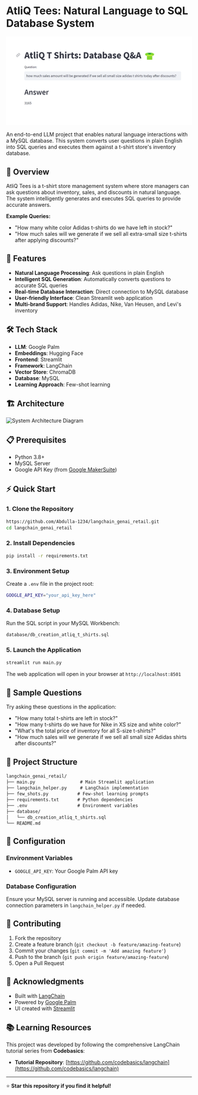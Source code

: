 # AtliQ Tees: Natural Language to SQL Database System

![AtliQ Tees](atliq_tees.png)

An end-to-end LLM project that enables natural language interactions with a MySQL database. This system converts user questions in plain English into SQL queries and executes them against a t-shirt store's inventory database.

## 🎯 Overview

AtliQ Tees is a t-shirt store management system where store managers can ask questions about inventory, sales, and discounts in natural language. The system intelligently generates and executes SQL queries to provide accurate answers.

**Example Queries:**
- "How many white color Adidas t-shirts do we have left in stock?"
- "How much sales will we generate if we sell all extra-small size t-shirts after applying discounts?"

## 🚀 Features

- **Natural Language Processing**: Ask questions in plain English
- **Intelligent SQL Generation**: Automatically converts questions to accurate SQL queries
- **Real-time Database Interaction**: Direct connection to MySQL database
- **User-friendly Interface**: Clean Streamlit web application
- **Multi-brand Support**: Handles Adidas, Nike, Van Heusen, and Levi's inventory

## 🛠️ Tech Stack

- **LLM**: Google Palm
- **Embeddings**: Hugging Face
- **Frontend**: Streamlit
- **Framework**: LangChain
- **Vector Store**: ChromaDB
- **Database**: MySQL
- **Learning Approach**: Few-shot learning

## 🏗️ Architecture 
<img src="https://github.com/user-attachments/assets/e91d4597-5ab1-4906-a404-a1220b949e06" alt="System Architecture Diagram" width="700"/>

## 📋 Prerequisites

- Python 3.8+
- MySQL Server
- Google API Key (from [Google MakerSuite](https://makersuite.google.com))

## ⚡ Quick Start

### 1. Clone the Repository
```bash
https://github.com/Abdulla-1234/langchain_genai_retail.git
cd langchain_genai_retail
```

### 2. Install Dependencies
```bash
pip install -r requirements.txt
```

### 3. Environment Setup
Create a `.env` file in the project root:
```bash
GOOGLE_API_KEY="your_api_key_here"
```

### 4. Database Setup
Run the SQL script in your MySQL Workbench:
```bash
database/db_creation_atliq_t_shirts.sql
```

### 5. Launch the Application
```bash
streamlit run main.py
```

The web application will open in your browser at `http://localhost:8501`

## 💬 Sample Questions

Try asking these questions in the application:

- "How many total t-shirts are left in stock?"
- "How many t-shirts do we have for Nike in XS size and white color?"
- "What's the total price of inventory for all S-size t-shirts?"
- "How much sales will we generate if we sell all small size Adidas shirts after discounts?"

## 📁 Project Structure

```
langchain_genai_retail/
├── main.py                 # Main Streamlit application
├── langchain_helper.py     # LangChain implementation
├── few_shots.py           # Few-shot learning prompts
├── requirements.txt       # Python dependencies
├── .env                   # Environment variables
├── database/
│   └── db_creation_atliq_t_shirts.sql
└── README.md
```

## 🔧 Configuration

### Environment Variables
- `GOOGLE_API_KEY`: Your Google Palm API key

### Database Configuration
Ensure your MySQL server is running and accessible. Update database connection parameters in `langchain_helper.py` if needed.

## 🤝 Contributing

1. Fork the repository
2. Create a feature branch (`git checkout -b feature/amazing-feature`)
3. Commit your changes (`git commit -m 'Add amazing feature'`)
4. Push to the branch (`git push origin feature/amazing-feature`)
5. Open a Pull Request

## 🎉 Acknowledgments

- Built with [LangChain](https://langchain.com/)
- Powered by [Google Palm](https://ai.google.dev/)
- UI created with [Streamlit](https://streamlit.io/)

## 📚 Learning Resources

This project was developed by following the comprehensive LangChain tutorial series from **Codebasics**:
- **Tutorial Repository**: [https://github.com/codebasics/langchain](https://github.com/codebasics/langchain)
  
---

⭐ **Star this repository if you find it helpful!**


